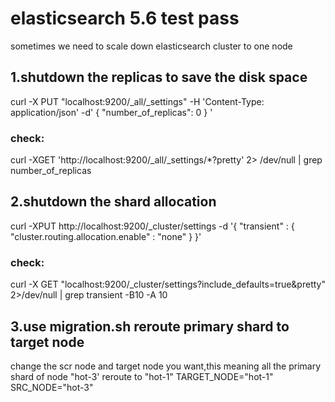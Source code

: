 # elasticsearch 5.6 test pass

sometimes we need to scale down elasticsearch cluster to one node

## 1.shutdown the replicas to save the disk space

curl -X PUT "localhost:9200/_all/_settings" -H 'Content-Type: application/json' -d'
{
    "number_of_replicas": 0
}
'
### check:
curl -XGET 'http://localhost:9200/_all/_settings/*?pretty' 2> /dev/null | grep number_of_replicas 

## 2.shutdown the shard allocation

curl -XPUT http://localhost:9200/_cluster/settings -d '{
    "transient" : {
        "cluster.routing.allocation.enable" : "none"
    }
}'

### check: 
curl -X GET "localhost:9200/_cluster/settings?include_defaults=true&pretty" 2>/dev/null | grep transient -B10 -A 10

## 3.use migration.sh reroute primary shard to target node

change the scr node and target node you want,this meaning all the primary shard of node "hot-3' reroute to "hot-1" 
TARGET_NODE="hot-1"
SRC_NODE="hot-3"


